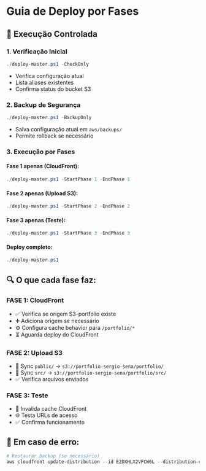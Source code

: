 # Guia de Deploy por Fases

## 🎯 Execução Controlada

### 1. **Verificação Inicial**
```powershell
./deploy-master.ps1 -CheckOnly
```
- Verifica configuração atual
- Lista aliases existentes
- Confirma status do bucket S3

### 2. **Backup de Segurança**
```powershell
./deploy-master.ps1 -BackupOnly
```
- Salva configuração atual em `aws/backups/`
- Permite rollback se necessário

### 3. **Execução por Fases**

#### Fase 1 apenas (CloudFront):
```powershell
./deploy-master.ps1 -StartPhase 1 -EndPhase 1
```

#### Fase 2 apenas (Upload S3):
```powershell
./deploy-master.ps1 -StartPhase 2 -EndPhase 2
```

#### Fase 3 apenas (Teste):
```powershell
./deploy-master.ps1 -StartPhase 3 -EndPhase 3
```

#### Deploy completo:
```powershell
./deploy-master.ps1
```

## 🔍 O que cada fase faz:

### **FASE 1: CloudFront**
- ✅ Verifica se origem S3-portfolio existe
- ➕ Adiciona origem se necessário
- ⚙️ Configura cache behavior para `/portfolio/*`
- ⏳ Aguarda deploy do CloudFront

### **FASE 2: Upload S3**
- 📁 Sync `public/` → `s3://portfolio-sergio-sena/portfolio/`
- 📁 Sync `src/` → `s3://portfolio-sergio-sena/portfolio/src/`
- ✅ Verifica arquivos enviados

### **FASE 3: Teste**
- 🔄 Invalida cache CloudFront
- 🌐 Testa URLs de acesso
- ✅ Confirma funcionamento

## 🚨 Em caso de erro:
```powershell
# Restaurar backup (se necessário)
aws cloudfront update-distribution --id E2DXHLX2VFCW6L --distribution-config file://aws/backups/[TIMESTAMP]/cloudfront-config.json
```